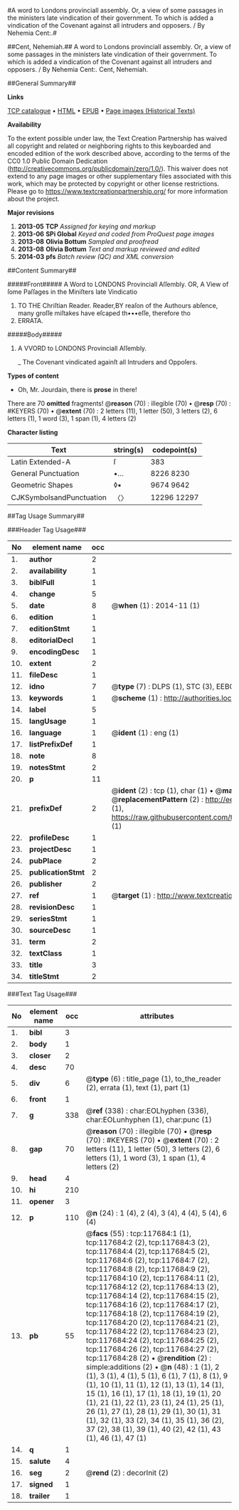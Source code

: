 #A word to Londons provinciall assembly. Or, a view of some passages in the ministers late vindication of their government. To which is added a vindication of the Covenant against all intruders and opposers. / By Nehemia Cent:.#

##Cent, Nehemiah.##
A word to Londons provinciall assembly. Or, a view of some passages in the ministers late vindication of their government. To which is added a vindication of the Covenant against all intruders and opposers. / By Nehemia Cent:.
Cent, Nehemiah.

##General Summary##

**Links**

[TCP catalogue](http://www.ota.ox.ac.uk/tcp/)  • 
[HTML](http://tei.it.ox.ac.uk/tcp/Texts-HTML/free/A78/A78448.html)  • 
[EPUB](http://tei.it.ox.ac.uk/tcp/Texts-EPUB/free/A78/A78448.epub) • 
[Page images (Historical Texts)](https://historicaltexts.jisc.ac.uk/eebo-99865443e)

**Availability**

To the extent possible under law, the Text Creation Partnership has waived all copyright and related or neighboring rights to this keyboarded and encoded edition of the work described above, according to the terms of the CC0 1.0 Public Domain Dedication (http://creativecommons.org/publicdomain/zero/1.0/). This waiver does not extend to any page images or other supplementary files associated with this work, which may be protected by copyright or other license restrictions. Please go to https://www.textcreationpartnership.org/ for more information about the project.

**Major revisions**

1. __2013-05__ __TCP__ *Assigned for keying and markup*
1. __2013-06__ __SPi Global__ *Keyed and coded from ProQuest page images*
1. __2013-08__ __Olivia Bottum__ *Sampled and proofread*
1. __2013-08__ __Olivia Bottum__ *Text and markup reviewed and edited*
1. __2014-03__ __pfs__ *Batch review (QC) and XML conversion*

##Content Summary##

#####Front#####
A Word to LONDONS Provinciall Aſſembly. OR, A View of ſome Paſſages in the Miniſters late Vindicatio
1. TO THE Chriſtian Reader.
Reader,BY reaſon of the Authours abſence, many groſſe miſtakes have eſcaped th•••eſſe, therefore tho
1. ERRATA.

#####Body#####

1. A VVORD to LONDONS Provinciall Aſſembly.

    _ The Covenant vindicated againſt all Intruders and Oppoſers.

**Types of content**

  * Oh, Mr. Jourdain, there is **prose** in there!

There are 70 **omitted** fragments! 
 @__reason__ (70) : illegible (70)  •  @__resp__ (70) : #KEYERS (70)  •  @__extent__ (70) : 2 letters (11), 1 letter (50), 3 letters (2), 6 letters (1), 1 word (3), 1 span (1), 4 letters (2)

**Character listing**


|Text|string(s)|codepoint(s)|
|---|---|---|
|Latin Extended-A|ſ|383|
|General Punctuation|•…|8226 8230|
|Geometric Shapes|◊▪|9674 9642|
|CJKSymbolsandPunctuation|〈〉|12296 12297|

##Tag Usage Summary##

###Header Tag Usage###

|No|element name|occ|attributes|
|---|---|---|---|
|1.|__author__|2||
|2.|__availability__|1||
|3.|__biblFull__|1||
|4.|__change__|5||
|5.|__date__|8| @__when__ (1) : 2014-11 (1)|
|6.|__edition__|1||
|7.|__editionStmt__|1||
|8.|__editorialDecl__|1||
|9.|__encodingDesc__|1||
|10.|__extent__|2||
|11.|__fileDesc__|1||
|12.|__idno__|7| @__type__ (7) : DLPS (1), STC (3), EEBO-CITATION (1), PROQUEST (1), VID (1)|
|13.|__keywords__|1| @__scheme__ (1) : http://authorities.loc.gov/ (1)|
|14.|__label__|5||
|15.|__langUsage__|1||
|16.|__language__|1| @__ident__ (1) : eng (1)|
|17.|__listPrefixDef__|1||
|18.|__note__|8||
|19.|__notesStmt__|2||
|20.|__p__|11||
|21.|__prefixDef__|2| @__ident__ (2) : tcp (1), char (1)  •  @__matchPattern__ (2) : ([0-9\-]+):([0-9IVX]+) (1), (.+) (1)  •  @__replacementPattern__ (2) : http://eebo.chadwyck.com/downloadtiff?vid=$1&page=$2 (1), https://raw.githubusercontent.com/textcreationpartnership/Texts/master/tcpchars.xml#$1 (1)|
|22.|__profileDesc__|1||
|23.|__projectDesc__|1||
|24.|__pubPlace__|2||
|25.|__publicationStmt__|2||
|26.|__publisher__|2||
|27.|__ref__|1| @__target__ (1) : http://www.textcreationpartnership.org/docs/. (1)|
|28.|__revisionDesc__|1||
|29.|__seriesStmt__|1||
|30.|__sourceDesc__|1||
|31.|__term__|2||
|32.|__textClass__|1||
|33.|__title__|3||
|34.|__titleStmt__|2||


###Text Tag Usage###

|No|element name|occ|attributes|
|---|---|---|---|
|1.|__bibl__|3||
|2.|__body__|1||
|3.|__closer__|2||
|4.|__desc__|70||
|5.|__div__|6| @__type__ (6) : title_page (1), to_the_reader (2), errata (1), text (1), part (1)|
|6.|__front__|1||
|7.|__g__|338| @__ref__ (338) : char:EOLhyphen (336), char:EOLunhyphen (1), char:punc (1)|
|8.|__gap__|70| @__reason__ (70) : illegible (70)  •  @__resp__ (70) : #KEYERS (70)  •  @__extent__ (70) : 2 letters (11), 1 letter (50), 3 letters (2), 6 letters (1), 1 word (3), 1 span (1), 4 letters (2)|
|9.|__head__|4||
|10.|__hi__|210||
|11.|__opener__|3||
|12.|__p__|110| @__n__ (24) : 1 (4), 2 (4), 3 (4), 4 (4), 5 (4), 6 (4)|
|13.|__pb__|55| @__facs__ (55) : tcp:117684:1 (1), tcp:117684:2 (2), tcp:117684:3 (2), tcp:117684:4 (2), tcp:117684:5 (2), tcp:117684:6 (2), tcp:117684:7 (2), tcp:117684:8 (2), tcp:117684:9 (2), tcp:117684:10 (2), tcp:117684:11 (2), tcp:117684:12 (2), tcp:117684:13 (2), tcp:117684:14 (2), tcp:117684:15 (2), tcp:117684:16 (2), tcp:117684:17 (2), tcp:117684:18 (2), tcp:117684:19 (2), tcp:117684:20 (2), tcp:117684:21 (2), tcp:117684:22 (2), tcp:117684:23 (2), tcp:117684:24 (2), tcp:117684:25 (2), tcp:117684:26 (2), tcp:117684:27 (2), tcp:117684:28 (2)  •  @__rendition__ (2) : simple:additions (2)  •  @__n__ (48) : 1 (1), 2 (1), 3 (1), 4 (1), 5 (1), 6 (1), 7 (1), 8 (1), 9 (1), 10 (1), 11 (1), 12 (1), 13 (1), 14 (1), 15 (1), 16 (1), 17 (1), 18 (1), 19 (1), 20 (1), 21 (1), 22 (1), 23 (1), 24 (1), 25 (1), 26 (1), 27 (1), 28 (1), 29 (1), 30 (1), 31 (1), 32 (1), 33 (2), 34 (1), 35 (1), 36 (2), 37 (2), 38 (1), 39 (1), 40 (2), 42 (1), 43 (1), 46 (1), 47 (1)|
|14.|__q__|1||
|15.|__salute__|4||
|16.|__seg__|2| @__rend__ (2) : decorInit (2)|
|17.|__signed__|1||
|18.|__trailer__|1||

